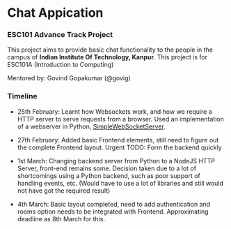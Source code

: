 # Chat Appication
### ESC101 Advance Track Project 

This project aims to provide basic chat functionality to the people in the campus of __Indian Institute Of Technology, Kanpur__. This project is for ESC101A (Introduction to Computing)

Mentored by: Govind Gopakumar (@govig)

### Timeline

* 25th February: Learnt how Websockets work, and how we require a HTTP server to serve requests from a browser. Used an implementation of a webserver in Python, [SimpleWebSocketServer](https://github.com/dpallot/simple-websocket-server).

* 27th February: Added basic Frontend elements, still need to figure out the complete Frontend layout. Urgent TODO: Form the backend quickly

* 1st March: Changing backend server from Python to a NodeJS HTTP Server, front-end remains some. Decision taken due to a lot of shortcomings using a Python backend, such as poor support of handling events, etc. (Would have to use a lot of libraries and still would not have got the required result)

* 4th March: Basic layout completed, need to add authentication and rooms option needs to be integrated with Frontend. Approximating deadline as 8th March for this.
